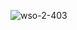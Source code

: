 ![wso-2-403](https://github.com/muzan519/shell/assets/172924651/70e6f96f-8f27-4033-be3b-7073e03806d7)
